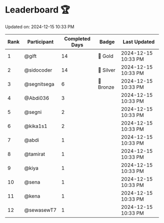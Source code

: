 # Leaderboard 🏆

Updated on: 2024-12-15 10:33 PM

| Rank | Participant       | Completed Days | Badge      | Last Updated         |
|------|-------------------|----------------|------------|----------------------|
| 1    | @gift             | 14             | 🏅 Gold     | 2024-12-15 10:33 PM |
| 2    | @sidocoder        | 14             | 🥈 Silver   | 2024-12-15 10:33 PM |
| 3    | @segnitsega       | 6              | 🥉 Bronze   | 2024-12-15 10:33 PM |
| 4    | @Abdi036          | 3              |            | 2024-12-15 10:33 PM |
| 5    | @segni            | 2              |            | 2024-12-15 10:33 PM |
| 6    | @kika1s1          | 2              |            | 2024-12-15 10:33 PM |
| 7    | @abdi             | 1              |            | 2024-12-15 10:33 PM |
| 8    | @tamirat          | 1              |            | 2024-12-15 10:33 PM |
| 9    | @kiya             | 1              |            | 2024-12-15 10:33 PM |
| 10   | @sena             | 1              |            | 2024-12-15 10:33 PM |
| 11   | @kena             | 1              |            | 2024-12-15 10:33 PM |
| 12   | @sewasewT7        | 1              |            | 2024-12-15 10:33 PM |
